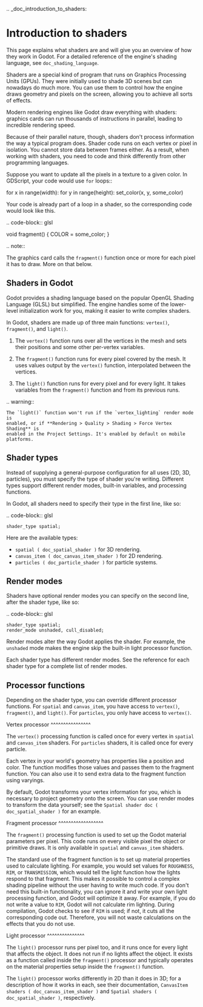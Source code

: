 .. _doc_introduction_to_shaders:

Introduction to shaders
=======================

This page explains what shaders are and will give you an overview of how they
work in Godot. For a detailed reference of the engine's shading language, see
`doc_shading_language`.

Shaders are a special kind of program that runs on Graphics Processing Units
(GPUs). They were initially used to shade 3D scenes but can nowadays do much
more. You can use them to control how the engine draws geometry and pixels on
the screen, allowing you to achieve all sorts of effects.

Modern rendering engines like Godot draw everything with shaders: graphics cards
can run thousands of instructions in parallel, leading to incredible rendering
speed.

Because of their parallel nature, though, shaders don't process information the
way a typical program does. Shader code runs on each vertex or pixel in
isolation. You cannot store data between frames either. As a result, when
working with shaders, you need to code and think differently from other
programming languages.

Suppose you want to update all the pixels in a texture to a given color. In
GDScript, your code would use `for` loops::

  for x in range(width):
    for y in range(height):
      set_color(x, y, some_color)

Your code is already part of a loop in a shader, so the corresponding code would
look like this.

.. code-block:: glsl

  void fragment() {
    COLOR = some_color;
  }

.. note::

   The graphics card calls the `fragment()` function once or more for each pixel it has to draw. More on that below.

Shaders in Godot
----------------

Godot provides a shading language based on the popular OpenGL Shading Language
(GLSL) but simplified. The engine handles some of the lower-level initialization
work for you, making it easier to write complex shaders.

In Godot, shaders are made up of three main functions: `vertex()`,
`fragment()`, and `light()`.

1. The `vertex()` function runs over all the vertices in the mesh and sets
   their positions and some other per-vertex variables.

2. The `fragment()` function runs for every pixel covered by the mesh. It uses
   values output by the `vertex()` function, interpolated between the
   vertices.

3. The `light()` function runs for every pixel and for every light. It takes
   variables from the `fragment()` function and from its previous runs.

.. warning::

    The `light()` function won't run if the `vertex_lighting` render mode is
    enabled, or if **Rendering > Quality > Shading > Force Vertex Shading** is
    enabled in the Project Settings. It's enabled by default on mobile
    platforms.

Shader types
------------

Instead of supplying a general-purpose configuration for all uses (2D, 3D,
particles), you must specify the type of shader you're writing. Different types
support different render modes, built-in variables, and processing functions.

In Godot, all shaders need to specify their type in the first line, like so:

.. code-block:: glsl

    shader_type spatial;

Here are the available types:

* `spatial ( doc_spatial_shader )` for 3D rendering.
* `canvas_item ( doc_canvas_item_shader )` for 2D rendering.
* `particles ( doc_particle_shader )` for particle systems.

Render modes
------------

Shaders have optional render modes you can specify on the second line, after the
shader type, like so:

.. code-block:: glsl

    shader_type spatial;
    render_mode unshaded, cull_disabled;

Render modes alter the way Godot applies the shader. For example, the
`unshaded` mode makes the engine skip the built-in light processor function.

Each shader type has different render modes. See the reference for each shader
type for a complete list of render modes.

Processor functions
-------------------

Depending on the shader type, you can override different processor functions.
For `spatial` and `canvas_item`, you have access to `vertex()`,
`fragment()`, and `light()`. For `particles`, you only have access to
`vertex()`.

Vertex processor
^^^^^^^^^^^^^^^^

The `vertex()` processing function is called once for every vertex in
`spatial` and `canvas_item` shaders. For `particles` shaders, it is called
once for every particle.

Each vertex in your world's geometry has properties like a position and color.
The function modifies those values and passes them to the fragment function. You
can also use it to send extra data to the fragment function using varyings.

By default, Godot transforms your vertex information for you, which is necessary
to project geometry onto the screen. You can use render modes to transform the
data yourself; see the `Spatial shader doc ( doc_spatial_shader )` for an
example.

Fragment processor
^^^^^^^^^^^^^^^^^^

The `fragment()` processing function is used to set up the Godot material
parameters per pixel. This code runs on every visible pixel the object or
primitive draws. It is only available in `spatial` and `canvas_item` shaders.

The standard use of the fragment function is to set up material properties used
to calculate lighting. For example, you would set values for `ROUGHNESS`,
`RIM`, or `TRANSMISSION`, which would tell the light function how the lights
respond to that fragment. This makes it possible to control a complex shading
pipeline without the user having to write much code. If you don't need this
built-in functionality, you can ignore it and write your own light processing
function, and Godot will optimize it away. For example, if you do not write a
value to `RIM`, Godot will not calculate rim lighting. During compilation,
Godot checks to see if `RIM` is used; if not, it cuts all the corresponding
code out. Therefore, you will not waste calculations on the effects that you do
not use.

Light processor
^^^^^^^^^^^^^^^

The `light()` processor runs per pixel too, and it runs once for every light
that affects the object. It does not run if no lights affect the object. It
exists as a function called inside the `fragment()` processor and typically
operates on the material properties setup inside the `fragment()` function.

The `light()` processor works differently in 2D than it does in 3D; for a
description of how it works in each, see their documentation, `CanvasItem
shaders ( doc_canvas_item_shader )` and `Spatial shaders
( doc_spatial_shader )`, respectively.
